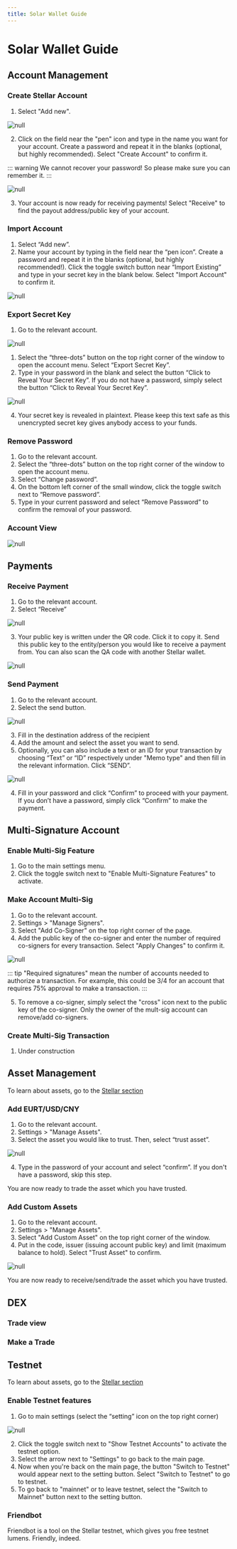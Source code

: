 ```yaml
---
title: Solar Wallet Guide
---
```

# Solar Wallet Guide

## Account Management

### Create Stellar Account

1. Select "Add new".

![null](/images/choose-an-account.png)

2. Click on the field near the "pen" icon and type in the name you want for your account. Create a password and repeat it in the blanks (optional, but highly recommended). Select "Create Account" to confirm it.

::: warning
We cannot recover your password! So please make sure you can remember it.
:::

![null](/images/rename-again.png)

3. Your account is now ready for receiving payments! Select "Receive" to find the payout address/public key of your account.

### Import Account

1. Select “Add new”.
2. Name your account by typing in the field near the “pen icon”. Create a password and repeat it in the blanks (optional, but highly recommended!). Click the toggle switch button near “Import Existing” and type in your secret key in the blank below. Select "Import Account" to confirm it.

![null](/images/rename-again.png)

### Export Secret Key

1. Go to the relevant account.

![null](/images/screen-shot-2019-02-26-at-13.08.11.png)

1. Select the “three-dots” button on the top right corner of the window to open the account menu. Select “Export Secret Key”.
2. Type in your password in the blank and select the button “Click to Reveal Your Secret Key”. If you do not have a password, simply select the button “Click to Reveal Your Secret Key”.

![null](/images/mejor.png)

4. Your secret key is revealed in plaintext. Please keep this text safe as this unencrypted secret key gives anybody access to your funds.

### Remove Password

1. Go to the relevant account.
2. Select the “three-dots” button on the top right corner of the window to open the account menu.
3. Select “Change password”.
4. On the bottom left corner of the small window, click the toggle switch next to “Remove password”.
5. Type in your current password and select “Remove Password” to confirm the removal of your password.

### Account View

![null](/images/with-blurss.png)

## Payments

### Receive Payment

1. Go to the relevant account.
2. Select “Receive”

![null](/images/screen-shot-2019-02-18-at-10.35.36.png)

3. Your public key is written under the QR code. Click it to copy it. Send this public key to the entity/person you would like to receive a payment from. You can also scan the QA code with another Stellar wallet.

![null](/images/blur-2.png)

### Send Payment

1. Go to the relevant account.
2. Select the send button.

![null](/images/screen-shot-2019-02-18-at-10.35.36.png)

3. Fill in the destination address of the recipient
4. Add the amount and select the asset you want to send. 
5. Optionally, you can also include a text or an ID for your transaction by choosing “Text” or “ID” respectively under "Memo type" and then fill in the relevant information. Click “SEND”.

![null](/images/screen-shot-2019-02-26-at-13.00.17.png)

4. Fill in your password and click “Confirm” to proceed with your payment. If you don’t have a password, simply click “Confirm” to make the payment.

## Multi-Signature Account

### Enable Multi-Sig Feature

1. Go to the main settings menu.
2. Click the toggle switch next to "Enable Multi-Signature Features" to activate.

### Make Account Multi-Sig

1. Go to the relevant account. 
2. Settings > "Manage Signers".
3. Select "Add Co-Signer" on the top right corner of the page.
4. Add the public key of the co-signer and enter the number of required co-signers for every transaction. Select "Apply Changes" to confirm it.

![null](/images/blue-3.png)

::: tip
"Required signatures" mean the number of accounts needed to authorize a transaction. For example, this could be 3/4 for an account that requires 75% approval to make a transaction.
:::

5. To remove a co-signer, simply select the "cross" icon next to the public key of the co-signer. Only the owner of the mult-sig account can remove/add co-signers.

### Create Multi-Sig Transaction

1. Under construction

## Asset Management

To learn about assets, go to the [Stellar section](/guide/02-stellar-guide.html#about-stellar)

### Add EURT/USD/CNY

1. Go to the relevant account.
2. Settings > "Manage Assets".
3. Select the asset you would like to trust. Then, select “trust asset”.

![null](/images/screen-shot-2019-02-26-at-13.05.35.png)

4. Type in the password of your account and select “confirm”. If you don't have a password, skip this step.

You are now ready to trade the asset which you have trusted.

### Add Custom Assets

1. Go to the relevant account.
2. Settings > "Manage Assets".
3. Select "Add Custom Asset" on the top right corner of the window.
4. Put in the code, issuer (issuing account public key) and limit (maximum balance to hold). Select "Trust Asset" to confirm.

![null](/images/screen-shot-2019-02-26-at-09.37.19.png)

You are now ready to receive/send/trade the asset which you have trusted.

## DEX

### Trade view

### Make a Trade

## Testnet

To learn about assets, go to the [Stellar section](/guide/02-stellar-guide.html#about-stellar)

### Enable Testnet features

1. Go to main settings (select the “setting” icon on the top right corner)

![null](/images/setting-buttons.png)

2. Click the toggle switch next to "Show Testnet Accounts" to activate the testnet option.
3. Select the arrow next to "Settings" to go back to the main page.
4. Now when you're back on the main page, the button "Switch to Testnet" would appear next to the setting button. Select "Switch to Testnet" to go to testnet.
5. To go back to "mainnet" or to leave testnet, select the "Switch to Mainnet" button next to the setting button.

### Friendbot

Friendbot is a tool on the Stellar testnet, which gives you free testnet lumens. Friendly, indeed.
